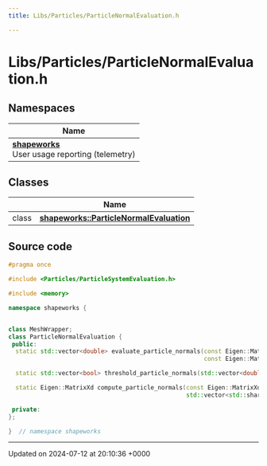 ```yaml
---
title: Libs/Particles/ParticleNormalEvaluation.h

---
```


# Libs/Particles/ParticleNormalEvaluation.h



## Namespaces

| Name           |
| -------------- |
| **[shapeworks](../Namespaces/namespaceshapeworks.md)** <br>User usage reporting (telemetry)  |

## Classes

|                | Name           |
| -------------- | -------------- |
| class | **[shapeworks::ParticleNormalEvaluation](../Classes/classshapeworks_1_1ParticleNormalEvaluation.md)**  |




## Source code

```cpp
#pragma once

#include <Particles/ParticleSystemEvaluation.h>

#include <memory>

namespace shapeworks {


class MeshWrapper;
class ParticleNormalEvaluation {
 public:
  static std::vector<double> evaluate_particle_normals(const Eigen::MatrixXd& particles,
                                                       const Eigen::MatrixXd& normals);

  static std::vector<bool> threshold_particle_normals(std::vector<double> angles, double max_angle_degrees);

  static Eigen::MatrixXd compute_particle_normals(const Eigen::MatrixXd& particles,
                                                  std::vector<std::shared_ptr<MeshWrapper>> meshes);

 private:
};

}  // namespace shapeworks
```


-------------------------------

Updated on 2024-07-12 at 20:10:36 +0000
